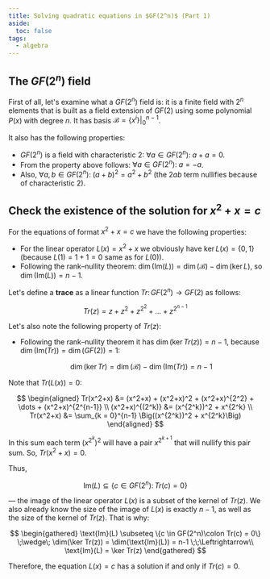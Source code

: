 ```yaml
---
title: Solving quadratic equations in $GF(2^n)$ (Part 1)
aside:
  toc: false
tags:
  - algebra
---
```



## The $GF(2^n)$ field

First of all, let's examine what a $GF(2^n)$ field is: it is a finite field with $2^n$ elements that is built as a field
extension of $GF(2)$ using some polynomial $P(x)$ with degree $n$. It has basis $\mathcal{B} = \{x^i\}\big|_{0}^{n-1}$.

It also has the following properties:

- $GF(2^n)$ is a field with characteristic $2$: $\forall a \in GF(2^n)\colon\; a+a = 0$.
- From the property above follows: $\forall a \in GF(2^n)\colon\; a = -a$.
- Also, $\forall a, b \in GF(2^n)\colon\; (a+b)^2 = a^2 + b^2$ (the $2ab$ term nullifies because of characteristic $2$).


## Check the existence of the solution for $x^2 + x = c$
For the equations of format $x^2 + x = c$ we have the following properties:

- For the linear operator $L(x) = x^2 + x$ we obviously have $\ker L(x) = \{0,1\}$ (because $L(1) = 1+1=0$ same as for $L(0)$).
- Following the rank–nullity theorem: $\dim(\text{Im}(L)) = \dim(\mathcal{B}) - \dim(\ker L)$, so $\dim(\text{Im}(L)) =
  n - 1$.

Let's define a **trace** as a linear function $Tr\colon GF(2^n) \rightarrow GF(2)$ as follows:

$$
Tr(z) = z + z^2 + z^{2^2} + \dots + z^{2^{n-1}}
$$

Let's also note the following property of $Tr(z)$:

- Following the rank–nullity theorem it has $\dim(\ker Tr(z)) = n - 1$, because $\dim(\text{Im}(Tr)) = \dim(GF(2)) = 1$:

  $$
  \dim(\ker Tr) = \dim(\mathcal{B}) - \dim(\text{Im}(Tr)) = n - 1
  $$

Note that $Tr(L(x)) = 0$:

$$
\begin{aligned}
Tr(x^2+x) &= (x^2+x) + (x^2+x)^2 + (x^2+x)^{2^2} + \dots + (x^2+x)^{2^{n-1}} \\
(x^2+x)^{(2^k)} &= (x^{2^k})^2 + x^{2^k} \\
Tr(x^2+x) &= \sum_{k = 0}^{n-1} \Big((x^{2^k})^2 + x^{2^k}\Big)
\end{aligned}
$$

In this sum each term $(x^{2^k})^2$ will have a pair $x^{2^{k+1}}$ that will nullify this pair sum. So, $Tr(x^2+x) = 0$.

Thus,

$$
\text{Im}(L) \subseteq \{c \in GF(2^n)\colon Tr(c) = 0\}
$$

— the image of the linear operator $L(x)$ is a subset of the kernel of $Tr(z)$. We also already know the size of the
image of $L(x)$ is exactly $n-1$, as well as the size of the kernel of $Tr(z)$. That is why:

$$
\begin{gathered}
\text{Im}(L) \subseteq \{c \in GF(2^n)\colon Tr(c) = 0\} \;\wedge\;
\dim(\ker Tr(z)) = \dim(\text{Im}(L)) = n-1 \;\;\Leftrightarrow\\
\text{Im}(L) = \ker Tr(z)
\end{gathered}
$$

Therefore, the equation $L(x) = c$ has a solution if and only if $Tr(c) = 0$.
